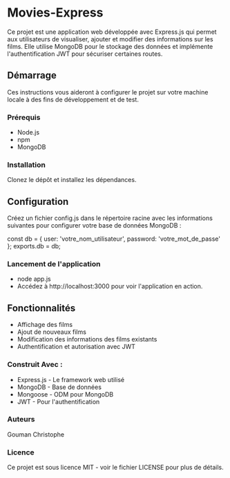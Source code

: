 # Movies-Express

Ce projet est une application web développée avec Express.js qui permet aux utilisateurs de visualiser, ajouter et modifier des informations sur les films. Elle utilise MongoDB pour le stockage des données et implémente l'authentification JWT pour sécuriser certaines routes.

## Démarrage

Ces instructions vous aideront à configurer le projet sur votre machine locale à des fins de développement et de test.

### Prérequis

- Node.js
- npm
- MongoDB

### Installation

Clonez le dépôt et installez les dépendances.

## Configuration
Créez un fichier config.js dans le répertoire racine avec les informations suivantes pour configurer votre base de données MongoDB :

const db = {
    user: 'votre_nom_utilisateur',
    password: 'votre_mot_de_passe'
};
exports.db = db;

### Lancement de l'application

 - node app.js
 - Accédez à http://localhost:3000 pour voir l'application en action.

## Fonctionnalités

 - Affichage des films
 - Ajout de nouveaux films
 - Modification des informations des films existants
 - Authentification et autorisation avec JWT
### Construit Avec : 

 - Express.js - Le framework web utilisé
 - MongoDB - Base de données
 - Mongoose - ODM pour MongoDB
 - JWT - Pour l'authentification

### Auteurs
Gouman Christophe 

### Licence
Ce projet est sous licence MIT - voir le fichier LICENSE pour plus de détails.
